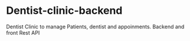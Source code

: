 # Dentist-clinic-backend
Dentist Clinic to manage Patients, dentist and appoinments. Backend and front Rest API
